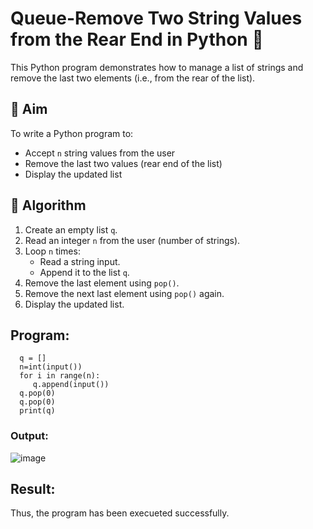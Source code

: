# Queue-Remove Two String Values from the Rear End in Python 🧵

This Python program demonstrates how to manage a list of strings and remove the last two elements (i.e., from the rear of the list).

## 🎯 Aim

To write a Python program to:
- Accept `n` string values from the user
- Remove the last two values (rear end of the list)
- Display the updated list

## 🧠 Algorithm

1. Create an empty list `q`.
2. Read an integer `n` from the user (number of strings).
3. Loop `n` times:
   - Read a string input.
   - Append it to the list `q`.
4. Remove the last element using `pop()`.
5. Remove the next last element using `pop()` again.
6. Display the updated list.

##  Program:
      q = []
      n=int(input())
      for i in range(n):
         q.append(input())
      q.pop(0)
      q.pop(0)
      print(q)

### Output:
![image](https://github.com/user-attachments/assets/69b27c74-2964-44f2-bef3-f88e1de48919)


## Result:
Thus, the program has been execueted successfully.
